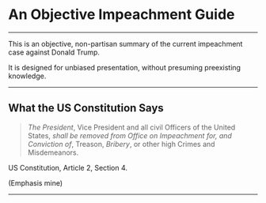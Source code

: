 # An Objective Impeachment Guide

---

This is an objective, non-partisan summary of the current impeachment case against Donald Trump.

It is designed for unbiased presentation, without presuming preexisting knowledge.

---

## What the US Constitution Says


> *The President*, Vice President and all civil Officers of the United States, *shall be removed from Office on Impeachment for, and Conviction of*, Treason, *Bribery*, or other high Crimes and Misdemeanors.

US Constitution, Article 2, Section 4.

(Emphasis mine)

---
